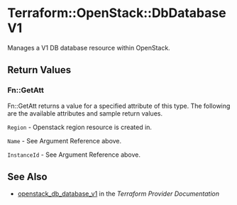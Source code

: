 # Terraform::OpenStack::DbDatabaseV1

Manages a V1 DB database resource within OpenStack.

## Return Values

### Fn::GetAtt

Fn::GetAtt returns a value for a specified attribute of this type. The following are the available attributes and sample return values.

`Region` - Openstack region resource is created in.

`Name` - See Argument Reference above.

`InstanceId` - See Argument Reference above.

## See Also

* [openstack_db_database_v1](https://www.terraform.io/docs/providers/openstack/r/db_database_v1.html) in the _Terraform Provider Documentation_